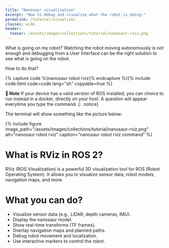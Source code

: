 ```yaml
---
title: "Nanosaur visualization"
excerpt: "How to debug and visualize what the robot is doing."
permalink: /tutorial/visualize/
classes: wide
header:
  teaser: /assets/images/collections/tutorial/nanosaur-rviz.png
---
```


What is going on my robot? Watching the robot moving autonomously is not enough and debugging from a User Interface can be the right solution to see what is going on the robot.

How to do that?

{% capture code %}nanosaur robot rviz{% endcapture %}{% include code.html code=code lang="sh" copyable=true %}

**:memo: Note** If your device has a valid version of ROS installed, you can choice to run instead in a docker, directly on your host. A question will appear everytime you type the command.
{: .notice}

The terminal will show something like the picture below:

{% include figure image_path="/assets/images/collections/tutorial/nanosaur-rviz.png" alt="nanosaur robot rviz" caption="nanosaur robot rviz command" %}

# What is RViz in ROS 2?

RViz (ROS Visualization) is a powerful 3D visualization tool for ROS (Robot Operating System). It allows you to visualize sensor data, robot models, navigation maps, and more.

# What you can do?

* Visualize sensor data (e.g., LiDAR, depth cameras, IMU).
* Display the nanosaur model.
* Show real-time transforms (TF frames).
* Overlay navigation maps and planned paths.
* Debug robot movement and localization.
* Use interactive markers to control the robot.

